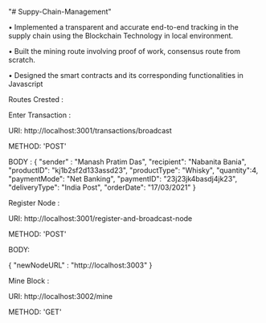 "# Suppy-Chain-Management" 

• Implemented a transparent and accurate end-to-end tracking in the supply chain using the Blockchain Technology in local environment.

• Built the mining route involving proof of work, consensus route from scratch.

• Designed the smart contracts and its corresponding functionalities in Javascript


Routes Crested : 

Enter Transaction : 

URI: http://localhost:3001/transactions/broadcast

METHOD: 'POST'

BODY : 
{
        "sender" : "Manash Pratim Das",
        "recipient": "Nabanita Bania",
        "productID": "kj1b2sf2d133assd23",
        "productType": "Whisky",
        "quantity":4,
        "paymentMode": "Net Banking",
        "paymentID": "23j23jk4basdj4jk23",
        "deliveryType": "India Post",
        "orderDate": "17/03/2021"
}


Register Node : 

URI: http://localhost:3001/register-and-broadcast-node

METHOD: 'POST'

BODY:

{
    "newNodeURL" : "http://localhost:3003"
}


Mine Block :

URI: http://localhost:3002/mine

METHOD: 'GET'

